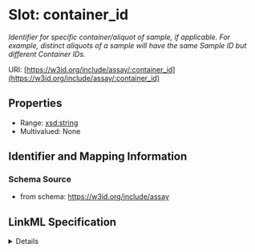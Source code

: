 # Slot: container_id
_Identifier for specific container/aliquot of sample, if applicable. For example, distinct aliquots of a sample will have the same Sample ID but different Container IDs._


URI: [https://w3id.org/include/assay/:container_id](https://w3id.org/include/assay/:container_id)



<!-- no inheritance hierarchy -->




## Properties

* Range: [xsd:string](xsd:string)
* Multivalued: None







## Identifier and Mapping Information







### Schema Source


* from schema: https://w3id.org/include/assay




## LinkML Specification

<details>
```yaml
name: container_id
definition_uri: include:container_id
description: Identifier for specific container/aliquot of sample, if applicable. For
  example, distinct aliquots of a sample will have the same Sample ID but different
  Container IDs.
title: Container Id
from_schema: https://w3id.org/include/assay
rank: 1000
alias: container_id
domain_of:
- Biospecimen
range: string

```
</details>